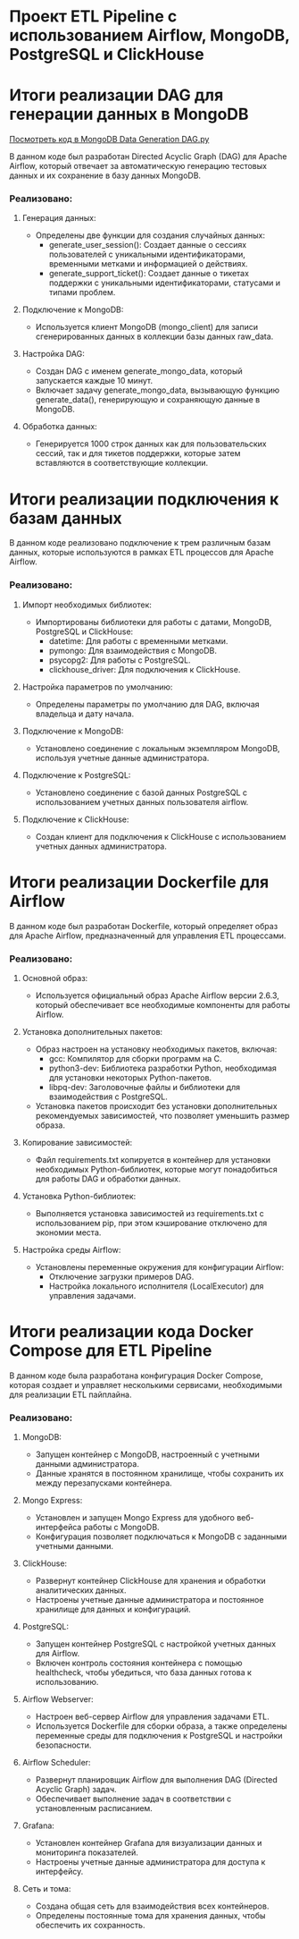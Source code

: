 # Проект ETL Pipeline с использованием Airflow, MongoDB, PostgreSQL и ClickHouse


# Итоги реализации DAG для генерации данных в MongoDB 
[Посмотреть код в MongoDB Data Generation DAG.py](scr/MongoDB%20Data%20Generation%20DAG.py)

В данном коде был разработан Directed Acyclic Graph (DAG) для Apache Airflow, который отвечает за автоматическую генерацию тестовых данных и их сохранение в базу данных MongoDB.

### Реализовано:

1. Генерация данных:
   - Определены две функции для создания случайных данных:
     - generate_user_session(): Создает данные о сессиях пользователей с уникальными идентификаторами, временными метками и информацией о действиях.
     - generate_support_ticket(): Создает данные о тикетах поддержки с уникальными идентификаторами, статусами и типами проблем.

2. Подключение к MongoDB:
   - Используется клиент MongoDB (mongo_client) для записи сгенерированных данных в коллекции базы данных raw_data.

3. Настройка DAG:
   - Создан DAG с именем generate_mongo_data, который запускается каждые 10 минут.
   - Включает задачу generate_mongo_data, вызывающую функцию generate_data(), генерирующую и сохраняющую данные в MongoDB.

4. Обработка данных:
   - Генерируется 1000 строк данных как для пользовательских сессий, так и для тикетов поддержки, которые затем вставляются в соответствующие коллекции.


# Итоги реализации подключения к базам данных

В данном коде реализовано подключение к трем различным базам данных, которые используются в рамках ETL процессов для Apache Airflow.

### Реализовано:

1. Импорт необходимых библиотек:
   - Импортированы библиотеки для работы с датами, MongoDB, PostgreSQL и ClickHouse:
     - datetime: Для работы с временными метками.
     - pymongo: Для взаимодействия с MongoDB.
     - psycopg2: Для работы с PostgreSQL.
     - clickhouse_driver: Для подключения к ClickHouse.

2. Настройка параметров по умолчанию:
   - Определены параметры по умолчанию для DAG, включая владельца и дату начала.

3. Подключение к MongoDB:
   - Установлено соединение с локальным экземпляром MongoDB, используя учетные данные администратора.

4. Подключение к PostgreSQL:
   - Установлено соединение с базой данных PostgreSQL с использованием учетных данных пользователя airflow.

5. Подключение к ClickHouse:
   - Создан клиент для подключения к ClickHouse с использованием учетных данных администратора.
# Итоги реализации Dockerfile для Airflow

В данном коде был разработан Dockerfile, который определяет образ для Apache Airflow, предназначенный для управления ETL процессами.

### Реализовано:

1. Основной образ:
   - Используется официальный образ Apache Airflow версии 2.6.3, который обеспечивает все необходимые компоненты для работы Airflow.

2. Установка дополнительных пакетов:
   - Образ настроен на установку необходимых пакетов, включая:
     - gcc: Компилятор для сборки программ на C.
     - python3-dev: Библиотека разработки Python, необходимая для установки некоторых Python-пакетов.
     - libpq-dev: Заголовочные файлы и библиотеки для взаимодействия с PostgreSQL.
   - Установка пакетов происходит без установки дополнительных рекомендуемых зависимостей, что позволяет уменьшить размер образа.

3. Копирование зависимостей:
   - Файл requirements.txt копируется в контейнер для установки необходимых Python-библиотек, которые могут понадобиться для работы DAG и обработки данных.

4. Установка Python-библиотек:
   - Выполняется установка зависимостей из requirements.txt с использованием pip, при этом кэширование отключено для экономии места.

5. Настройка среды Airflow:
   - Установлены переменные окружения для конфигурации Airflow:
     - Отключение загрузки примеров DAG.
     - Настройка локального исполнителя (LocalExecutor) для управления задачами.


# Итоги реализации кода Docker Compose для ETL Pipeline

В данном коде была разработана конфигурация Docker Compose, которая создает и управляет несколькими сервисами, необходимыми для реализации ETL пайплайна. 

### Реализовано:

1. MongoDB:
   - Запущен контейнер с MongoDB, настроенный с учетными данными администратора.
   - Данные хранятся в постоянном хранилище, чтобы сохранить их между перезапусками контейнера.

2. Mongo Express:
   - Установлен и запущен Mongo Express для удобного веб-интерфейса работы с MongoDB.
   - Конфигурация позволяет подключаться к MongoDB с заданными учетными данными.

3. ClickHouse:
   - Развернут контейнер ClickHouse для хранения и обработки аналитических данных.
   - Настроены учетные данные администратора и постоянное хранилище для данных и конфигураций.

4. PostgreSQL:
   - Запущен контейнер PostgreSQL с настройкой учетных данных для Airflow.
   - Включен контроль состояния контейнера с помощью healthcheck, чтобы убедиться, что база данных готова к использованию.

5. Airflow Webserver:
   - Настроен веб-сервер Airflow для управления задачами ETL.
   - Используется Dockerfile для сборки образа, а также определены переменные среды для подключения к PostgreSQL и настройки безопасности.

6. Airflow Scheduler:
   - Развернут планировщик Airflow для выполнения DAG (Directed Acyclic Graph) задач.
   - Обеспечивает выполнение задач в соответствии с установленным расписанием.

7. Grafana:
   - Установлен контейнер Grafana для визуализации данных и мониторинга показателей.
   - Настроены учетные данные администратора для доступа к интерфейсу.

8. Сеть и тома:
   - Создана общая сеть для взаимодействия всех контейнеров.
   - Определены постоянные тома для хранения данных, чтобы обеспечить их сохранность.
